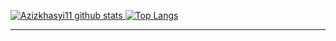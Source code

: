 [![Azizkhasyi11 github stats](https://github-readme-stats.vercel.app/api?username=Azizkhasyi11&count_private=true&show_icons=true&hide_border=true) ![Top Langs](https://github-readme-stats.vercel.app/api/top-langs/?username=Azizkhasyi11&langs_count=8&layout=compact&hide_border=true)](https://github.com/Azizkhasyi11)
<hr></hr>
